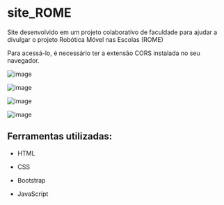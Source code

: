# site_ROME

Site desenvolvido em um projeto colaborativo de faculdade para ajudar a divulgar o projeto Robótica Móvel nas Escolas (ROME)

Para acessá-lo, é necessário ter a extensão CORS instalada no seu navegador.

![image](https://github.com/CaioBuard/site_ROME/assets/128753517/bdd3cef0-f10b-4f98-9a2d-33a1e347f69c)

![image](https://github.com/CaioBuard/site_ROME/assets/128753517/988172a5-59f1-4b7e-b7d1-6cb4dc705e53)

![image](https://github.com/CaioBuard/site_ROME/assets/128753517/320736e8-477f-4766-b311-327158e39d79)

![image](https://github.com/CaioBuard/site_ROME/assets/128753517/35052796-8168-4786-a836-9e565554a36e)


## Ferramentas utilizadas:

* HTML

* CSS

* Bootstrap

* JavaScript

